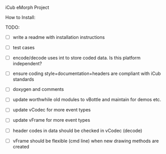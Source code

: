 iCub eMorph Project

How to Install:


TODO:
- [ ] write a readme with installation instructions
- [ ] test cases
- [ ] encode/decode uses int to store coded data. Is this platform independent?
- [ ] ensure coding style+documentation+headers are compliant with iCub standards
- [ ] doxygen and comments
- [ ] update worthwhile old modules to vBottle and maintain for demos etc.
- [ ] update vCodec for more event types
- [ ] update vFrame for more event types
- [ ] header codes in data should be checked in vCodec (decode)
- [ ] vFrame should be flexible (cmd line) when new drawing methods are created






